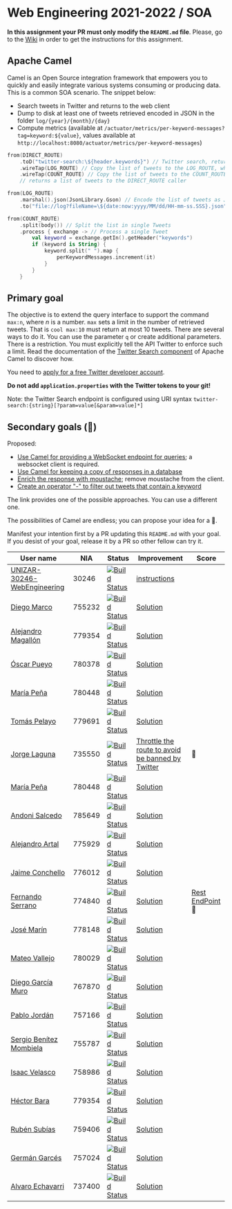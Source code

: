 # Web Engineering 2021-2022 / SOA
**In this assignment your PR must only modify the `README.md` file**.
Please, go to the [Wiki](https://github.com/UNIZAR-30246-WebEngineering/lab5-soa/wiki) in order to get the instructions for this assignment.

## Apache Camel 

Camel is an Open Source integration framework that empowers you to quickly and easily integrate various systems 
consuming or producing data. This is a common SOA scenario. The snippet below:

* Search tweets in Twitter and returns to the web client
* Dump to disk at least one of tweets retrieved encoded in JSON in the folder `log/{year}/{month}/{day}`
* Compute metrics (available at `/actuator/metrics/per-keyword-messages?tag=keyword:${value}`, values available at `http://localhost:8080/actuator/metrics/per-keyword-messages`)

```kotlin
from(DIRECT_ROUTE)
    .toD("twitter-search:\${header.keywords}") // Twitter search, returns a list of Tweets
    .wireTap(LOG_ROUTE) // Copy the list of tweets to the LOG_ROUTE, which is processed by its own thread  
    .wireTap(COUNT_ROUTE) // Copy the list of tweets to the COUNT_ROUTE, which is processed by its own thread
    // returns a list of tweets to the DIRECT_ROUTE caller

from(LOG_ROUTE)
    .marshal().json(JsonLibrary.Gson) // Encode the list of tweets as JSON
    .to("file://log?fileName=\${date:now:yyyy/MM/dd/HH-mm-ss.SSS}.json") // Write the JSON to a file

from(COUNT_ROUTE)
    .split(body()) // Split the list in single Tweets
    .process { exchange -> // Process a single Tweet
        val keyword = exchange.getIn().getHeader("keywords") 
        if (keyword is String) {
            keyword.split(" ").map {
                perKeywordMessages.increment(it)
            }
        }
    }
```

## Primary goal

The objective is to extend the query interface to support the command `max:n`, where _n_ is a number.
`max` sets a limit in the number of retrieved tweets.
That is `cool max:10` must return at most 10 tweets.
There are several ways to do it.
You can use the parameter `q` or create additional parameters.
There is a restriction.
You must explicitly tell the API Twitter to enforce such a limit.
Read the documentation of the [Twitter Search component](https://camel.apache.org/components/latest/twitter-search-component.html) of Apache Camel to discover how.

You need to [apply for a free Twitter developer account](https://developer.twitter.com/en/apply-for-access).

**Do not add `application.properties` with the Twitter tokens to your git!**

Note: the Twitter Search endpoint is configured using URI syntax `twitter-search:{string}[?param=value[&param=value]*]`

## Secondary goals (:gift:)

Proposed:

- [Use Camel for providing a WebSocket endpoint for queries](https://camel.apache.org/components/latest/websocket-jsr356-component.html); a websocket client is required.
- [Use Camel for keeping a copy of responses in a database](https://camel.apache.org/components/latest/jdbc-component.html)
- [Enrich the response with moustache](https://camel.apache.org/components/latest/eips/content-enricher.html); remove moustache from the client.
- [Create an operator "-" to filter out tweets that contain a keyword](https://camel.apache.org/components/latest/eips/filter-eip.html)

The link provides one of the possible approaches. You can use a different one.

The possibilities of Camel are endless; you can propose your idea for a :gift:.

Manifest your intention first by a PR updating this `README.md` with your goal.
If you desist of your goal, release it by a PR so other fellow can try it.

|User name | NIA | Status |  Improvement | Score  |
|-------|-----------|------|-------------|--------|
|[UNIZAR-30246-WebEngineering](https://github.com/UNIZAR-30246-WebEngineering/lab5-soa) | 30246 | [![Build Status](https://github.com/UNIZAR-30246-WebEngineering/lab5-soa/actions/workflows/ci.yml/badge.svg)](https://github.com/UNIZAR-30246-WebEngineering/lab5-soa/actions/workflows/ci.yml) | [instructions](https://github.com/UNIZAR-30246-WebEngineering/lab5-soa/wiki) | |
|[Diego Marco](https://github.com/dmarcob/lab5-soa/tree/work) | 755232 | [![Build Status](https://github.com/dmarcob/lab5-soa/actions/workflows/ci.yml/badge.svg)](https://github.com/dmarcob/lab5-soa/actions/workflows/ci.yml) | [Solution](https://github.com/dmarcob/lab5-soa/blob/work/src/main/kotlin/soa/camel/Application.kt) |
|[Alejandro Magallón](https://github.com/alecron/lab5-soa/tree/work) | 779354 | [![Build Status](https://github.com/alecron/lab5-soa/actions/workflows/ci.yml/badge.svg)](https://github.com/alecron/lab5-soa/actions/workflows/ci.yml) | [Solution](https://github.com/alecron/lab5-soa/blob/work/src/main/kotlin/soa/camel/Application.kt) |
|[Óscar Pueyo](https://github.com/iksopo/lab5-soa/tree/work) | 780378 | [![Build Status](https://github.com/iksopo/lab5-soa/actions/workflows/ci.yml/badge.svg)](https://github.com/iksopo/lab5-soa/actions/workflows/ci.yml) | [Solution](https://github.com/iksopo/lab5-soa/blob/work/src/main/kotlin/soa/camel/Application.kt) |
|[María Peña](https://github.com/Keyleth8/lab5-soa/tree/work) | 780448 | [![Build Status](https://github.com/Keyleth8/lab5-soa/actions/workflows/ci.yml/badge.svg)](https://github.com/Keyleth8/lab5-soa/actions/workflows/ci.yml) | [Solution](https://github.com/Keyleth8/lab5-soa/blob/work/src/main/kotlin/soa/camel/Application.kt) |        | 
|[Tomás Pelayo](https://github.com/Tomenos18/lab5-soa/tree/work) | 779691 | [![Build Status](https://github.com/Tomenos18/lab5-soa/actions/workflows/ci.yml/badge.svg)](https://github.com/Tomenos18/lab5-soa/actions/workflows/ci.yml) | [Solution](https://github.com/Tomenos18/lab5-soa/blob/work/src/main/kotlin/soa/camel/Application.kt) |        | 
|[Jorge Laguna](https://github.com/topopelon/lab5-soa/tree/work) | 735550 | [![Build Status](https://github.com/topopelon/lab5-soa/actions/workflows/ci.yml/badge.svg)](https://github.com/topopelon/lab5-soa/actions/workflows/ci.yml) | [Throttle the route to avoid be banned by Twitter](https://github.com/topopelon/lab5-soa/blob/work/src/main/kotlin/soa/camel/Application.kt) | :gift:
|[María Peña](https://github.com/Keyleth8/lab5-soa/tree/work) | 780448 | [![Build Status](https://github.com/Keyleth8/lab5-soa/actions/workflows/ci.yml/badge.svg)](https://github.com/Keyleth8/lab5-soa/actions/workflows/ci.yml) | [Solution](https://github.com/Keyleth8/lab5-soa/blob/work/src/main/kotlin/soa/camel/Application.kt) |
|[Andoni Salcedo](https://github.com/AndoniSalcedo/lab5-soa/tree/work) | 785649 | [![Build Status](https://github.com/AndoniSalcedo/lab5-soa/actions/workflows/ci.yml/badge.svg)](https://github.com/AndoniSalcedo/lab5-soa/actions/workflows/ci.yml) | [Solution](https://github.com/AndoniSalcedo/lab5-soa/blob/work/src/main/kotlin/soa/camel/Application.kt) |
|[Alejandro Artal](https://github.com/Alejandro-Artal/lab5-soa/tree/work) | 775929 | [![Build Status](https://github.com/Alejandro-Artal/lab5-soa/actions/workflows/ci.yml/badge.svg)](https://github.com/Alejandro-Artal/lab5-soa/actions/workflows/ci.yml) | [Solution](https://github.com/Alejandro-Artal/lab5-soa/blob/work/src/main/kotlin/soa/camel/Application.kt)
|[Jaime Conchello](https://github.com/jaimecb/lab5-soa/tree/work) | 776012 | [![Build Status](https://github.com/jaimecb/lab5-soa/actions/workflows/ci.yml/badge.svg)](https://github.com/jaimecb/lab5-soa/actions/workflows/ci.yml) | [Solution](https://github.com/jaimecb/lab5-soa/blob/work/src/main/kotlin/soa/camel/Application.kt) |        | 
|[Fernando Serrano](https://github.com/Feer93/lab5-soa/tree/work) | 774840 | [![Build Status](https://github.com/Feer93/lab5-soa/actions/workflows/ci.yml/badge.svg)](https://github.com/Feer93/lab5-soa/actions/workflows/ci.yml) | [Solution](https://github.com/Feer93/lab5-soa/blob/work/src/main/kotlin/soa/camel/Application.kt)| [Rest EndPoint](https://github.com/Feer93/lab5-soa/tree/gift) :gift:   
|[José Marín](https://github.com/jmarindiez/lab5-soa/tree/work) | 778148 | [![Build Status](https://github.com/jmarindiez/lab5-soa/actions/workflows/ci.yml/badge.svg)](https://github.com/jmarindiez/lab5-soa/actions/workflows/ci.yml) | [Solution](https://github.com/jmarindiez/lab5-soa/blob/work/src/main/kotlin/soa/camel/Application.kt) |        | 
|[Mateo Vallejo](https://github.com/CursedR3N/lab5-soa/tree/work) | 780029 | [![Build Status](https://github.com/CursedR3N/lab5-soa/actions/workflows/ci.yml/badge.svg)](https://github.com/CursedR3N/lab5-soa/actions/workflows/ci.yml) | [Solution](https://github.com/CursedR3N/lab5-soa/blob/work/src/main/kotlin/soa/camel/Application.kt) |        | 
|[Diego García Muro](https://github.com/thdgm/lab5-soa/tree/work) | 767870 | [![Build Status](https://github.com/thdgm/lab5-soa/actions/workflows/ci.yml/badge.svg)](https://github.com/thdgm/lab5-soa/actions/workflows/ci.yml) | [Solution](https://github.com/thdgm/lab5-soa/blob/work/src/main/kotlin/soa/camel/Application.kt) |
|[Pablo Jordán](https://github.com/pabloJordan24/lab5-soa/tree/work) | 757166 | [![Build Status](https://github.com/pabloJordan24/lab5-soa/actions/workflows/ci.yml/badge.svg)](https://github.com/pabloJordan24/lab5-soa/actions/workflows/ci.yml) | [Solution](https://github.com/pabloJordan24/lab5-soa/blob/work/src/main/kotlin/soa/camel/Application.kt) |        
|[Sergio Benítez Mombiela](https://github.com/SergioBenitez755787/lab5-soa/tree/work) | 755787 | [![Build Status](https://github.com/SergioBenitez755787/lab5-soa/actions/workflows/ci.yml/badge.svg)](https://github.com/SergioBenitez755787/lab5-soa/actions/workflows/ci.yml) | [Solution](https://github.com/SergioBenitez755787/lab5-soa/blob/work/src/main/kotlin/soa/camel/Application.kt) | 
|[Isaac Velasco](https://github.com/pkmniako/lab5-soa/tree/work) | 758986 | [![Build Status](https://github.com/pkmniako/lab5-soa/actions/workflows/ci.yml/badge.svg?branch=work)](https://github.com/pkmniako/lab5-soa/actions/workflows/ci.yml) | [Solution](https://github.com/pkmniako/lab5-soa/blob/work/src/main/kotlin/soa/camel/Application.kt)| 
|[Héctor Bara](https://github.com/dolansete/lab5-soa/tree/work) | 779354 | [![Build Status](https://github.com/dolansete/lab5-soa/actions/workflows/ci.yml/badge.svg)](https://github.com/dolansete/lab5-soa/actions/workflows/ci.yml) | [Solution](https://github.com/dolansete/lab5-soa/blob/work/src/main/kotlin/soa/camel/Application.kt) |
|[Rubén Subías](https://github.com/Gelpa99/lab5-soa/tree/work) | 759406 | [![Build Status](https://github.com/Gelpa99/lab5-soa/actions/workflows/ci.yml/badge.svg)](https://github.com/Gelpa99/lab5-soa/actions/workflows/ci.yml) | [Solution](https://github.com/Gelpa99/lab5-soa/blob/work/src/main/kotlin/soa/camel/Application.kt) | | 
|[Germán Garcés](https://github.com/fntkg/lab5-soa/tree/work) |   757024  | [![Build Status](https://github.com/fntkg/lab5-soa/actions/workflows/ci.yml/badge.svg)](https://github.com/fntkg/lab5-soa/actions/workflows/ci.yml)   | [Solution](https://github.com/fntkg/lab5-soa/blob/work/src/main/kotlin/soa/camel/Application.kt)
|[Alvaro Echavarri](https://github.com/aechavarris/lab5-soa/tree/work) | 737400 | [![Build Status](https://github.com/aechavarris/lab5-soa/actions/workflows/ci.yml/badge.svg)](https://github.com/aechavarris/lab5-soa/actions/workflows/ci.yml) | [Solution](https://github.com/aechavarris/lab5-soa/blob/work/src/main/kotlin/soa/camel/Application.kt) | 

